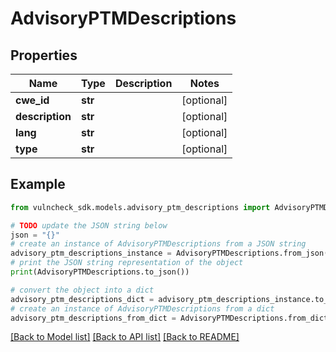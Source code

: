 # AdvisoryPTMDescriptions


## Properties

Name | Type | Description | Notes
------------ | ------------- | ------------- | -------------
**cwe_id** | **str** |  | [optional] 
**description** | **str** |  | [optional] 
**lang** | **str** |  | [optional] 
**type** | **str** |  | [optional] 

## Example

```python
from vulncheck_sdk.models.advisory_ptm_descriptions import AdvisoryPTMDescriptions

# TODO update the JSON string below
json = "{}"
# create an instance of AdvisoryPTMDescriptions from a JSON string
advisory_ptm_descriptions_instance = AdvisoryPTMDescriptions.from_json(json)
# print the JSON string representation of the object
print(AdvisoryPTMDescriptions.to_json())

# convert the object into a dict
advisory_ptm_descriptions_dict = advisory_ptm_descriptions_instance.to_dict()
# create an instance of AdvisoryPTMDescriptions from a dict
advisory_ptm_descriptions_from_dict = AdvisoryPTMDescriptions.from_dict(advisory_ptm_descriptions_dict)
```
[[Back to Model list]](../README.md#documentation-for-models) [[Back to API list]](../README.md#documentation-for-api-endpoints) [[Back to README]](../README.md)


